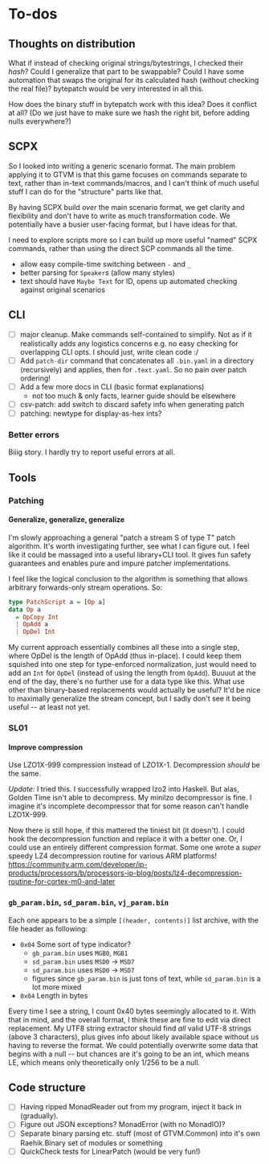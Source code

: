# To-dos
## Thoughts on distribution
What if instead of checking original strings/bytestrings, I checked their
*hash*? Could I generalize that part to be swappable? Could I have some
automation that swaps the original for its calculated hash (without checking the
real file)? bytepatch would be very interested in all this.

How does the binary stuff in bytepatch work with this idea? Does it conflict at
all? (Do we just have to make sure we hash the right bit, before adding nulls
everywhere?)

## SCPX
So I looked into writing a generic scenario format. The main problem applying it
to GTVM is that this game focuses on commands separate to text, rather than
in-text commands/macros, and I can't think of much useful stuff I can do for the
"structure" parts like that.

By having SCPX build *over* the main scenario format, we get clarity and
flexibility and don't have to write as much transformation code. We potentially
have a busier user-facing format, but I have ideas for that.

I need to explore scripts more so I can build up more useful "named" SCPX
commands, rather than using the direct SCP commands all the time.

  * allow easy compile-time switching between `-` and `_`
  * better parsing for `Speaker`s (allow many styles)
  * text should have `Maybe Text` for ID, opens up automated checking against
    original scenarios

## CLI
  * [ ] major cleanup. Make commands self-contained to simplify. Not as if it
        realistically adds any logistics concerns e.g. no easy checking for
        overlapping CLI opts. I should just, write clean code :/
  * [ ] Add `patch-dir` command that concatenates all `.bin.yaml` in a directory
    (recursively) and applies, then for `.text.yaml`. So no pain over patch
    ordering!
  * [ ] Add a few more docs in CLI (basic format explanations)
    * not too much & only facts, learner guide should be elsewhere
  * [ ] csv-patch: add switch to discard safety info when generating patch
  * [ ] patching: newtype for display-as-hex ints?

### Better errors
Biiig story. I hardly try to report useful errors at all.

## Tools
### Patching
#### Generalize, generalize, generalize
I'm slowly approaching a general "patch a stream S of type T" patch algorithm.
It's worth investigating further, see what I can figure out. I feel like it
could be massaged into a useful library+CLI tool. It gives fun safety guarantees
and enables pure and impure patcher implementations.

I feel like the logical conclusion to the algorithm is something that allows
arbitrary forwards-only stream operations. So:

```haskell
type PatchScript a = [Op a]
data Op a
  = OpCopy Int
  | OpAdd a
  | OpDel Int
```

My current approach essentially combines all these into a single step, where
OpDel is the length of OpAdd (thus in-place). I could keep them squished into
one step for type-enforced normalization, just would need to add an `Int` for
`OpDel` (instead of using the length from `OpAdd`). Buuuut at the end of the
day, there's no further use for a data type like this. What use other than
binary-based replacements would actually be useful? It'd be nice to maximally
generalize the stream concept, but I sadly don't see it being useful -- at least
not yet.

### SL01
#### Improve compression
Use LZO1X-999 compression instead of LZO1X-1. Decompression *should* be the
same.

*Update:* I tried this. I successfully wrapped lzo2 into Haskell. But alas,
Golden Time isn't able to decompress. My minilzo decompressor is fine. I imagine
it's incomplete decompressor that for some reason can't handle LZO1X-999.

Now there *is* still hope, if this mattered the tiniest bit (it doesn't). I
could hook the decompression function and replace it with a better one. Or, I
could use an entirely different compression format. Some one wrote a *super*
speedy LZ4 decompression routine for various ARM platforms!
https://community.arm.com/developer/ip-products/processors/b/processors-ip-blog/posts/lz4-decompression-routine-for-cortex-m0-and-later

### `gb_param.bin`, `sd_param.bin`, `vj_param.bin`
Each one appears to be a simple `[(header, contents)]` list archive, with the
file header as following:

  * `0x04` Some sort of type indicator?
    * `gb_param.bin` uses `MGB0`, `MGB1`
    * `sd_param.bin` uses `MSD0` -> `MSD7`
    * `sd_param.bin` uses `MSD0` -> `MSD7`
    * figures since `gb_param.bin` is just tons of text, while `sd_param.bin` is
      a lot more mixed
  * `0x04` Length in bytes

Every time I see a string, I count 0x40 bytes seemingly allocated to it. With
that in mind, and the overall format, I think these are fine to edit via direct
replacement. My UTF8 string extractor should find *all* valid UTF-8 strings
(above 3 characters), plus gives info about likely available space without us
having to reverse the format. We could potentially overwrite some data that
begins with a null -- but chances are it's going to be an int, which means LE,
which means only theoretically only 1/256 to be a null.

## Code structure
  * [ ] Having ripped MonadReader out from my program, inject it back in
        (gradually).
  * [ ] Figure out JSON exceptions? MonadError (with no MonadIO)?
  * [ ] Separate binary parsing etc. stuff (most of GTVM.Common) into it's own
        Raehik.Binary set of modules or something
  * [ ] QuickCheck tests for LinearPatch (would be very fun!)
